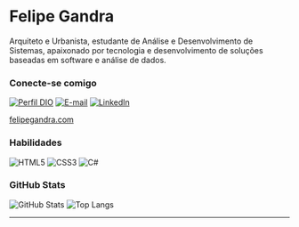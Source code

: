 # Felipe Gandra

Arquiteto e Urbanista, estudante de Análise e Desenvolvimento de Sistemas, apaixonado por tecnologia e desenvolvimento de soluções baseadas em software e análise de dados.

### Conecte-se comigo

[![Perfil DIO](https://img.shields.io/badge/-Meu%20Perfil%20na%20DIO-30A3DC?style=for-the-badge)](https://www.dio.me/users/fgandraf)
[![E-mail](https://img.shields.io/badge/-Email-000?style=for-the-badge&logo=microsoft-outlook&logoColor=E94D5F)](mailto:fgandraf@gmail.com)
[![LinkedIn](https://img.shields.io/badge/-LinkedIn-000?style=for-the-badge&logo=linkedin&logoColor=30A3DC)](https://www.linkedin.com/in/fgandraf/)

[felipegandra.com](https://www.felipegandra.com/)

### Habilidades

![HTML5](https://img.shields.io/badge/HTML-000?style=for-the-badge&logo=html5&logoColor=30A3DC)
![CSS3](https://img.shields.io/badge/CSS3-000?style=for-the-badge&logo=css3&logoColor=E94D5F)
![C#](https://img.shields.io/badge/C%23-000?style=for-the-badge&logo=c-sharp&logoColor=823085)

### GitHub Stats

![GitHub Stats](https://github-readme-stats.vercel.app/api?username=fgandraf&theme=transparent&bg_color=000&border_color=30A3DC&show_icons=true&icon_color=30A3DC&title_color=E94D5F&text_color=FFF)
![Top Langs](https://github-readme-stats-git-masterrstaa-rickstaa.vercel.app/api/top-langs/?username=fgandraf&layout=compact&bg_color=000&border_color=30A3DC&title_color=E94D5F&text_color=FFF)

---
